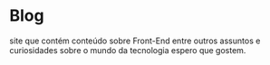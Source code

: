# Blog
site que contém conteúdo sobre Front-End entre outros assuntos e curiosidades sobre o mundo da tecnologia espero que gostem.
